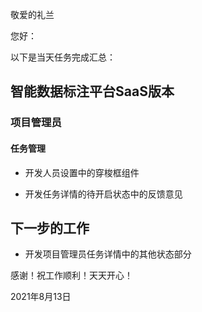 敬爱的礼兰

您好：

以下是当天任务完成汇总：

## 智能数据标注平台SaaS版本

### 项目管理员

#### 任务管理

- 开发人员设置中的穿梭框组件

- 开发任务详情的待开启状态中的反馈意见

## 下一步的工作

- 开发项目管理员任务详情中的其他状态部分

感谢！祝工作顺利！天天开心！

2021年8月13日
